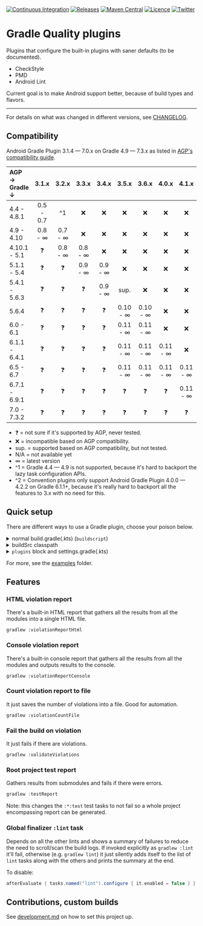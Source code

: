 [![Continuous Integration](https://github.com/TWiStErRob/net.twisterrob.gradle/actions/workflows/CI.yml/badge.svg)](https://github.com/TWiStErRob/net.twisterrob.gradle/actions/workflows/CI.yml)
[![Releases](https://img.shields.io/github/v/release/twisterrob/net.twisterrob.gradle)](
https://github.com/TWiStErRob/net.twisterrob.gradle/releases)
[![Maven Central](https://img.shields.io/maven-central/v/net.twisterrob.gradle/twister-quality)](
https://search.maven.org/search?q=g:net.twisterrob.gradle)
[![Licence](https://img.shields.io/github/license/twisterrob/net.twisterrob.gradle)](
https://github.com/TWiStErRob/net.twisterrob.gradle/blob/master/LICENCE)
[![Twitter](https://img.shields.io/twitter/follow/twisterrob?style=social)](
https://twitter.com/twisterrob)

# Gradle Quality plugins

Plugins that configure the built-in plugins with saner defaults (to be documented).
 * CheckStyle
 * PMD
 * Android Lint

Current goal is to make Android support better, because of build types and flavors.

---

For details on what was changed in different versions, see [CHANGELOG](CHANGELOG.md).

## Compatibility

Android Gradle Plugin 3.1.4 — 7.0.x on Gradle 4.9 — 7.3.x as listed in [AGP's compatibility guide](https://developer.android.com/studio/releases/gradle-plugin#updating-gradle).

| AGP →<br/>Gradle ↓ |   3.1.x   |  3.2.x  |  3.3.x  |  3.4.x  |  3.5.x   |  3.6.x   |  4.0.x   |  4.1.x   |  4.2.x   |  7.0.x   | 7.1.x | 7.2.x |
|:-------------------|:---------:|:-------:|:-------:|:-------:|:--------:|:--------:|:--------:|:--------:|:--------:|:--------:|:-----:|:-----:|
| 4.4 - 4.8.1        | 0.5 - 0.7 |   ^1    |    ❌    |    ❌    |    ❌     |    ❌     |    ❌     |    ❌     |    ❌     |    ❌     |   ❌   |   ❌   |
| 4.9 - 4.10         |  0.8 - ∞  | 0.7 - ∞ |    ❌    |    ❌    |    ❌     |    ❌     |    ❌     |    ❌     |    ❌     |    ❌     |   ❌   |   ❌   |
| 4.10.1 - 5.1       |     ❓     | 0.8 - ∞ | 0.8 - ∞ |    ❌    |    ❌     |    ❌     |    ❌     |    ❌     |    ❌     |    ❌     |   ❌   |   ❌   |
| 5.1.1 - 5.4        |     ❓     |    ❓    | 0.9 - ∞ | 0.9 - ∞ |    ❌     |    ❌     |    ❌     |    ❌     |    ❌     |    ❌     |   ❌   |   ❌   |
| 5.4.1 - 5.6.3      |     ❓     |    ❓    |    ❓    | 0.9 - ∞ |   sup.   |    ❌     |    ❌     |    ❌     |    ❌     |    ❌     |   ❌   |   ❌   |
| 5.6.4              |     ❓     |    ❓    |    ❓    |    ❓    | 0.10 - ∞ | 0.10 - ∞ |    ❌     |    ❌     |    ❌     |    ❌     |   ❌   |   ❌   |
| 6.0 - 6.1          |     ❓     |    ❓    |    ❓    |    ❓    | 0.11 - ∞ | 0.11 - ∞ |    ❌     |    ❌     |    ❌     |    ❌     |   ❌   |   ❌   |
| 6.1.1 - 6.4.1      |     ❓     |    ❓    |    ❓    |    ❓    | 0.11 - ∞ | 0.11 - ∞ | 0.11 - ∞ |    ❌     |    ❌     |    ❌     |   ❌   |   ❌   | 
| 6.5 - 6.7          |     ❓     |    ❓    |    ❓    |    ❓    | 0.11 - ∞ | 0.11 - ∞ | 0.11 - ∞ | 0.11 - ∞ |    ❌     |    ❌     |   ❌   |   ❌   | 
| 6.7.1 - 6.9.1      |     ❓     |    ❓    |    ❓    |    ❓    |    ❓     |    ❓     |    ❓     | 0.11 - ∞ | 0.11 - ∞ |    ❌     |   ❌   |   ❌   | 
| 7.0 - 7.3.2        |     ❓     |    ❓    |    ❓    |    ❓    |    ❓     |    ❓     |    ❓     |    ❓     | 0.13 - ∞ | 0.13 - ∞ |  N/A  |  N/A  |

 * ❓ = not sure if it's supported by AGP, never tested.
 * ❌ = incompatible based on AGP compatibility.
 * sup. = supported based on AGP compatibility, but not tested.
 * N/A = not available yet
 * ∞ = latest version
 * ^1 = Gradle 4.4 — 4.9 is not supported, because it's hard to backport the lazy task configuration APIs.
 * ^2 = Convention plugins only support Android Gradle Plugin 4.0.0 — 4.2.2 on Gradle 6.1.1+, because it's really hard to backport all the features to 3.x with no need for this.

## Quick setup
There are different ways to use a Gradle plugin, choose your poison below.
<details>
	<summary>normal build.gradle(.kts) (<code>buildscript</code>)</summary>

```gradle
buildscript {
	repositories {
		mavenCentral()
	}
	dependencies {
		classpath("net.twisterrob.gradle:twister-quality:x.y")
	}
}
// Kotlin
apply(plugin = "net.twisterrob.quality")
// Groovy
apply plugin: "net.twisterrob.quality"
```

</details>

<details>
	<summary>buildSrc classpath</summary>

#### `buildSrc/build.gradle(.kts)`

```gradle
repositories {
	mavenCentral()
}
dependencies {
	implementation("net.twisterrob.gradle:twister-quality:x.y")
}
```

#### `build.gradle(.kts)`

```gradle
// Kotlin
apply(plugin = "net.twisterrob.quality")
// Groovy
apply plugin: "net.twisterrob.quality"
```

</details>

<details>
	<summary><code>plugins</code> block and settings.gradle(.kts)</summary>

See it live at [SNAPSHOT example](docs/examples/snapshot/settings.gradle.kts).

```gradle
plugins {
	id("net.twisterrob.quality") version "x.y"
}
```

```gradle
pluginManagement {
	repositories {
		mavenCentral()
	}
	resolutionStrategy {
		eachPlugin {
			when (requested.id.id) {
				"net.twisterrob.quality" ->
					useModule("net.twisterrob.gradle:twister-quality:${requested.version}")
			}
		}
	}
}
```

</details>

For more, see the [examples](docs/examples) folder.

## Features

### HTML violation report

There's a built-in HTML report that gathers all the results from all the modules into a single HTML file.

```shell
gradlew :violationReportHtml
```

### Console violation report

There's a built-in console report that gathers all the results from all the modules and outputs results to the console.

```shell
gradlew :violationReportConsole
```

### Count violation report to file

It just saves the number of violations into a file. Good for automation.

```shell
gradlew :violationCountFile
```

### Fail the build on violation

It just fails if there are violations.

```shell
gradlew :validateViolations
```

### Root project test report

Gathers results from submodules and fails if there were errors.

```groovy
gradlew :testReport
```

Note: this changes the `:*:test` test tasks to not fail so a whole project encompassing report can be generated.

### Global finalizer `:lint` task
Depends on all the other lints and shows a summary of failures to reduce the need to scroll/scan the build logs.
If invoked explicitly as `gradlew :lint` it'll fail, otherwise (e.g. `gradlew lint`) it just silently adds itself to the list of `lint` tasks along with the others and prints the summary at the end.

To disable:

```gradle
afterEvaluate { tasks.named("lint").configure { it.enabled = false } }
```

## Contributions, custom builds

See [development.md](docs/development.md) on how to set this project up.
